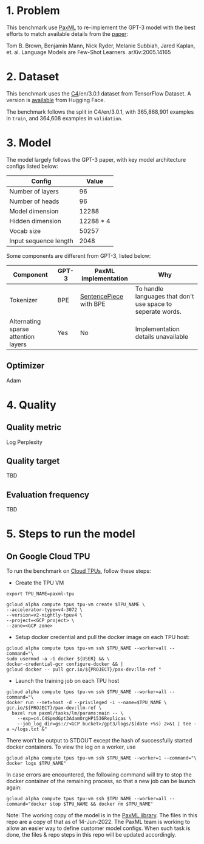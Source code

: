 # 1. Problem
This benchmark use [PaxML](http://github.com/google/paxml) to 
re-implement the GPT-3 model with the best efforts to match
available details from the [paper](https://arxiv.org/abs/2005.14165):

  Tom B. Brown, Benjamin Mann, Nick Ryder, Melanie Subbiah, Jared Kaplan,
  et. al. Language Models are Few-Shot Learners. 	arXiv:2005.14165 

# 2. Dataset
This benchmark uses the
[C4](https://www.tensorflow.org/datasets/catalog/c4)/en/3.0.1
dataset from TensorFlow Dataset. A version is 
[available](https://huggingface.co/datasets/allenai/c4/tree/main/en) 
from Hugging Face.

The benchmark follows the split in C4/en/3.0.1, with 365,868,901 examples
in `train`, and 364,608 examples in `validation`.

# 3. Model
The model largely follows the GPT-3 paper, with key model architecture configs
listed below:

| Config | Value |
| - | - |
| Number of layers | 96 |
| Number of heads | 96 |
| Model dimension | 12288 |
| Hidden dimension | 12288 * 4 |
| Vocab size | 50257 |
| Input sequence length | 2048 |
 
Some components are different from GPT-3, listed below:

| Component | GPT-3 | PaxML implementation | Why |
| - | - | - | - |
| Tokenizer | BPE | [SentencePiece](https://github.com/google/sentencepiece) with BPE | To handle languages that don't use space to seperate words. |
| Alternating sparse attention layers | Yes | No | Implementation details unavailable |

## Optimizer
Adam

# 4. Quality
## Quality metric
Log Perplexity

## Quality target
TBD

## Evaluation frequency
TBD

# 5. Steps to run the model
## On Google Cloud TPU

To run the benchmark on [Cloud TPUs](https://cloud.google.com/tpu),
follow these steps:

- Create the TPU VM

```
export TPU_NAME=paxml-tpu

gcloud alpha compute tpus tpu-vm create $TPU_NAME \
--accelerator-type=v4-3072 \
--version=v2-nightly-tpuv4 \
--project=<GCP project> \
--zone=<GCP zone>

```

-   Setup docker credential and pull the docker image on each TPU host:

```
gcloud alpha compute tpus tpu-vm ssh $TPU_NAME --worker=all --command="\
sudo usermod -a -G docker ${USER} && \
docker-credential-gcr configure-docker && |
gcloud docker -- pull gcr.io/${PROJECT}/pax-dev:llm-ref "
```

-   Launch the training job on each TPU host

```
gcloud alpha compute tpus tpu-vm ssh $TPU_NAME --worker=all --command="\
docker run --net=host -d --privileged -i --name=$TPU_NAME \
gcr.io/${PROJECT}/pax-dev:llm-ref \
  bazel run paxml/tasks/lm/params:main -- \
    --exp=c4.C4SpmdGpt3AdamOrgHP1536Replicas \
    --job_log_dir=gs://<GCP bucket>/gpt3/logs/$(date +%s) 2>&1 | tee -a ~/logs.txt &"
```

There won't be output to STDOUT except the hash of successfully started docker containers. To view the log on a worker, use

```
gcloud alpha compute tpus tpu-vm ssh $TPU_NAME --worker=1 --command="\
docker logs $TPU_NAME"
```

In case errors are encountered, the following command will try to stop
the docker container of the remaining process, so that a new job can
be launch again:

```
gcloud alpha compute tpus tpu-vm ssh $TPU_NAME --worker=all --command="docker stop $TPU_NAME && docker rm $TPU_NAME"
```

Note: The working copy of the model is in the
[PaxML library](https://github.com/google/paxml/paxml/tasks/lm/params). The
files in this repo are a copy of that as of 14-Jun-2022. The PaxML team is
working to allow an easier way to define customer model configs. When such task
is done, the files & repo steps in this repo will be updated accordingly.
